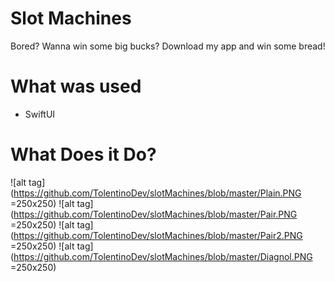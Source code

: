 # Slot Machines
Bored? Wanna win some big bucks? Download my app and win some bread! 
# What was used
- SwiftUI

# What Does it Do?
![alt tag](https://github.com/TolentinoDev/slotMachines/blob/master/Plain.PNG =250x250)
![alt tag](https://github.com/TolentinoDev/slotMachines/blob/master/Pair.PNG =250x250)
![alt tag](https://github.com/TolentinoDev/slotMachines/blob/master/Pair2.PNG =250x250)
![alt tag](https://github.com/TolentinoDev/slotMachines/blob/master/Diagnol.PNG =250x250)
